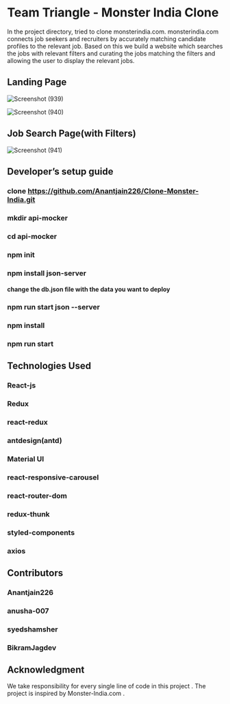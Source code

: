 # Team Triangle - Monster India Clone
In the project directory, tried to clone monsterindia.com. monsterindia.com connects job seekers and recruiters by accurately matching candidate profiles to the relevant job. Based on this we build a website which searches the jobs with relevant filters and curating the jobs matching the filters and allowing the user to display the relevant jobs.

## Landing Page
![Screenshot (939)](https://user-images.githubusercontent.com/64468383/103500849-5852ed00-4e72-11eb-8224-0d20e5b2b3fb.png)

![Screenshot (940)](https://user-images.githubusercontent.com/64468383/103500882-820c1400-4e72-11eb-822d-428f9a855e10.png)

## Job Search Page(with Filters)

![Screenshot (941)](https://user-images.githubusercontent.com/64468383/103500914-9cde8880-4e72-11eb-93e6-1cb04ed690b3.png)

## Developer’s setup guide

### clone https://github.com/Anantjain226/Clone-Monster-India.git
### mkdir api-mocker
### cd api-mocker
### npm init
### npm install json-server
#### change the db.json file with the data you want to deploy 
### npm run start json --server

### npm install
### npm run start

## Technologies Used

### React-js
### Redux
### react-redux
### antdesign(antd)
### Material UI
### react-responsive-carousel
### react-router-dom
### redux-thunk
### styled-components
### axios

## Contributors

### Anantjain226

### anusha-007

### syedshamsher

### BikramJagdev

## Acknowledgment

We take responsibility for every single line of code in this project . The project is inspired by Monster-India.com .
